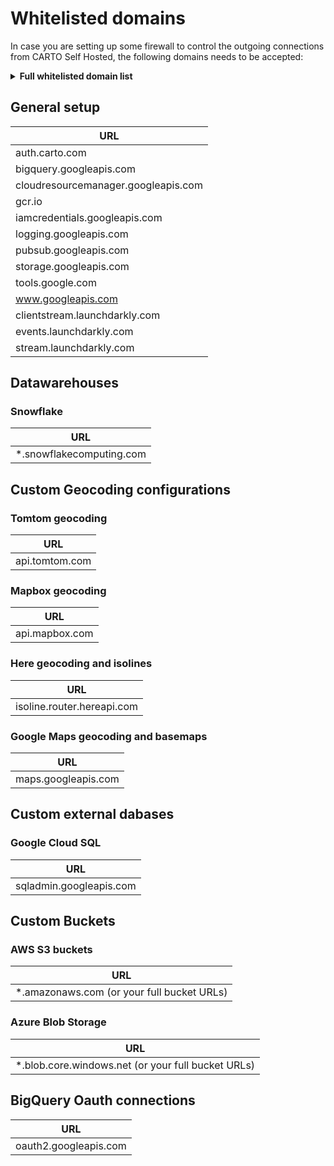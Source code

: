 # Whitelisted domains

In case you are setting up some firewall to control the outgoing connections from CARTO Self Hosted, the following
domains needs to be accepted:

<details>
<summary><b>Full whitelisted domain list</b></summary>

```
## Global
auth.carto.com
bigquery.googleapis.com
cloudresourcemanager.googleapis.com
gcr.io
iamcredentials.googleapis.com
logging.googleapis.com
pubsub.googleapis.com
storage.googleapis.com
tools.google.com
www.googleapis.com
clientstream.launchdarkly.com
events.launchdarkly.com
stream.launchdarkly.com

## Datawarehouses
.snowflakecomputing.com

## Mapbox geocoding
api.mapbox.com

## Tomtom geocoding
api.tomtom.com

## Here geocoding
isoline.router.hereapi.com

## Google geocoding and basemaps
maps.googleapis.com

## Custom external dabases
sqladmin.googleapis.com

## AWS S3 buckets
.amazonaws.com

## Azure storage buckets
.blob.core.windows.net

## Bigquery Oauth connections
oauth2.googleapis.com
```

</details>

## General setup

| URL |
|---|
| auth.carto.com |
| bigquery.googleapis.com |
| cloudresourcemanager.googleapis.com |
| gcr.io |
| iamcredentials.googleapis.com |
| logging.googleapis.com |
| pubsub.googleapis.com |
| storage.googleapis.com |
| tools.google.com |
| www.googleapis.com |
| clientstream.launchdarkly.com |
| events.launchdarkly.com |
| stream.launchdarkly.com |


## Datawarehouses

### Snowflake

| URL |
|---|
| *.snowflakecomputing.com |

## Custom Geocoding configurations

### Tomtom geocoding
| URL |
|---|
| api.tomtom.com |

### Mapbox geocoding

| URL |
|---|
| api.mapbox.com |

### Here geocoding and isolines

| URL |
|---|
| isoline.router.hereapi.com |

### Google Maps geocoding and basemaps

| URL |
|---|
| maps.googleapis.com |

## Custom external dabases

### Google Cloud SQL

| URL |
|---|
| sqladmin.googleapis.com |

## Custom Buckets

### AWS S3 buckets

| URL |
|---|
|*.amazonaws.com (or your full bucket URLs) |

### Azure Blob Storage

| URL |
|---|
| *.blob.core.windows.net  (or your full bucket URLs) |

## BigQuery Oauth connections

| URL |
|---|
| oauth2.googleapis.com |
